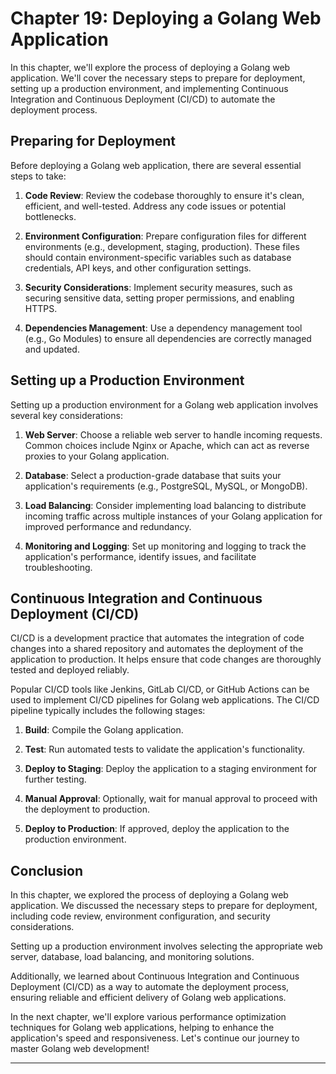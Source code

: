 # Chapter 19: Deploying a Golang Web Application

In this chapter, we'll explore the process of deploying a Golang web application. We'll cover the necessary steps to prepare for deployment, setting up a production environment, and implementing Continuous Integration and Continuous Deployment (CI/CD) to automate the deployment process.

## Preparing for Deployment

Before deploying a Golang web application, there are several essential steps to take:

1. **Code Review**: Review the codebase thoroughly to ensure it's clean, efficient, and well-tested. Address any code issues or potential bottlenecks.

2. **Environment Configuration**: Prepare configuration files for different environments (e.g., development, staging, production). These files should contain environment-specific variables such as database credentials, API keys, and other configuration settings.

3. **Security Considerations**: Implement security measures, such as securing sensitive data, setting proper permissions, and enabling HTTPS.

4. **Dependencies Management**: Use a dependency management tool (e.g., Go Modules) to ensure all dependencies are correctly managed and updated.

## Setting up a Production Environment

Setting up a production environment for a Golang web application involves several key considerations:

1. **Web Server**: Choose a reliable web server to handle incoming requests. Common choices include Nginx or Apache, which can act as reverse proxies to your Golang application.

2. **Database**: Select a production-grade database that suits your application's requirements (e.g., PostgreSQL, MySQL, or MongoDB).

3. **Load Balancing**: Consider implementing load balancing to distribute incoming traffic across multiple instances of your Golang application for improved performance and redundancy.

4. **Monitoring and Logging**: Set up monitoring and logging to track the application's performance, identify issues, and facilitate troubleshooting.

## Continuous Integration and Continuous Deployment (CI/CD)

CI/CD is a development practice that automates the integration of code changes into a shared repository and automates the deployment of the application to production. It helps ensure that code changes are thoroughly tested and deployed reliably.

Popular CI/CD tools like Jenkins, GitLab CI/CD, or GitHub Actions can be used to implement CI/CD pipelines for Golang web applications. The CI/CD pipeline typically includes the following stages:

1. **Build**: Compile the Golang application.

2. **Test**: Run automated tests to validate the application's functionality.

3. **Deploy to Staging**: Deploy the application to a staging environment for further testing.

4. **Manual Approval**: Optionally, wait for manual approval to proceed with the deployment to production.

5. **Deploy to Production**: If approved, deploy the application to the production environment.

## Conclusion

In this chapter, we explored the process of deploying a Golang web application. We discussed the necessary steps to prepare for deployment, including code review, environment configuration, and security considerations.

Setting up a production environment involves selecting the appropriate web server, database, load balancing, and monitoring solutions.

Additionally, we learned about Continuous Integration and Continuous Deployment (CI/CD) as a way to automate the deployment process, ensuring reliable and efficient delivery of Golang web applications.

In the next chapter, we'll explore various performance optimization techniques for Golang web applications, helping to enhance the application's speed and responsiveness. Let's continue our journey to master Golang web development!

---